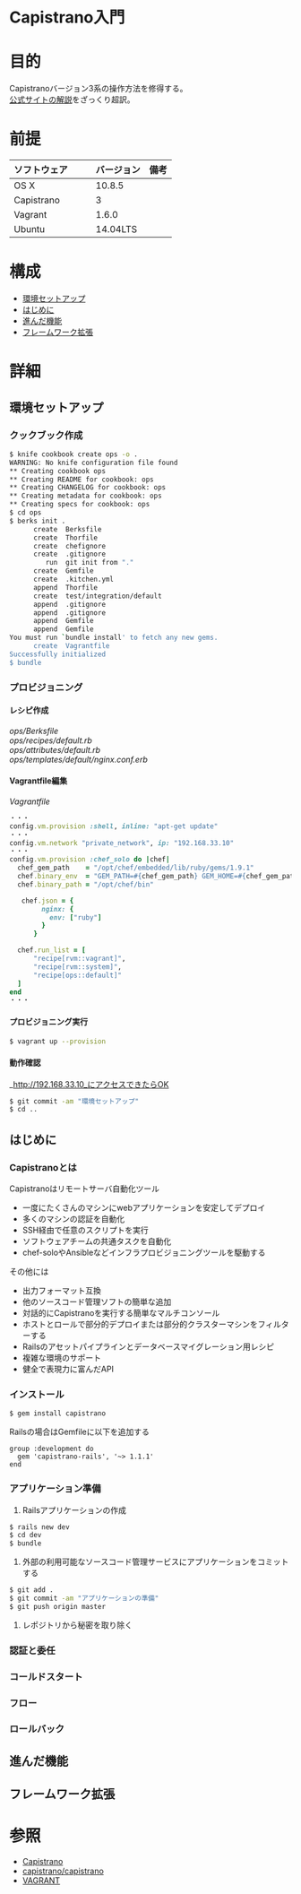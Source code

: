 Capistrano入門
===
# 目的
Capistranoバージョン3系の操作方法を修得する。  
[公式サイトの解説](http://capistranorb.com/documentation/overview/what-is-capistrano/)をざっくり超訳。

# 前提
| ソフトウェア     | バージョン    | 備考         |
|:---------------|:-------------|:------------|
| OS X           |10.8.5        |             |
| Capistrano　　　| 3            |             |
| Vagrant  　　 　| 1.6.0        |             |
| Ubuntu   　　 　| 14.04LTS     |             |

# 構成
+ [環境セットアップ](#0)
+ [はじめに](#1)
+ [進んだ機能](#2)
+ [フレームワーク拡張](#3)

# 詳細
## <a name="0">環境セットアップ</a>
### クックブック作成
```bash
$ knife cookbook create ops -o .
WARNING: No knife configuration file found
** Creating cookbook ops
** Creating README for cookbook: ops
** Creating CHANGELOG for cookbook: ops
** Creating metadata for cookbook: ops
** Creating specs for cookbook: ops
$ cd ops
$ berks init .
      create  Berksfile
      create  Thorfile
      create  chefignore
      create  .gitignore
         run  git init from "."
      create  Gemfile
      create  .kitchen.yml
      append  Thorfile
      create  test/integration/default
      append  .gitignore
      append  .gitignore
      append  Gemfile
      append  Gemfile
You must run `bundle install' to fetch any new gems.
      create  Vagrantfile
Successfully initialized
$ bundle
```
### プロビジョニング
#### レシピ作成
_ops/Berksfile_  
_ops/recipes/default.rb_  
_ops/attributes/default.rb_  
_ops/templates/default/nginx.conf.erb_

#### Vagrantfile編集
_Vagrantfile_
```ruby
・・・
config.vm.provision :shell, inline: "apt-get update"
・・・
config.vm.network "private_network", ip: "192.168.33.10"
・・・
config.vm.provision :chef_solo do |chef|
  chef_gem_path    = "/opt/chef/embedded/lib/ruby/gems/1.9.1"
  chef.binary_env  = "GEM_PATH=#{chef_gem_path} GEM_HOME=#{chef_gem_path}"
  chef.binary_path = "/opt/chef/bin"

   chef.json = {
        nginx: {
          env: ["ruby"]
        }
      }

  chef.run_list = [
      "recipe[rvm::vagrant]",
      "recipe[rvm::system]",
      "recipe[ops::default]"
  ]
end
・・・
```
#### プロビジョニング実行
```bash
$ vagrant up --provision
```
#### 動作確認
_http://192.168.33.10_にアクセスできたらOK
```bash
$ git commit -am "環境セットアップ"
$ cd ..
```

## <a name="1">はじめに</a>
### Capistranoとは
Capistranoはリモートサーバ自動化ツール

+ 一度にたくさんのマシンにwebアプリケーションを安定してデプロイ
+ 多くのマシンの認証を自動化
+ SSH経由で任意のスクリプトを実行
+ ソフトウェアチームの共通タスクを自動化
+ chef-soloやAnsibleなどインフラプロビジョニングツールを駆動する

その他には

+ 出力フォーマット互換
+ 他のソースコード管理ソフトの簡単な追加
+ 対話的にCapistranoを実行する簡単なマルチコンソール
+ ホストとロールで部分的デプロイまたは部分的クラスターマシンをフィルターする
+ Railsのアセットパイプラインとデータベースマイグレーション用レシピ
+ 複雑な環境のサポート
+ 健全で表現力に富んだAPI

### インストール
```bash
$ gem install capistrano
```
Railsの場合はGemfileに以下を追加する
```
group :development do
  gem 'capistrano-rails', '~> 1.1.1'
end
```
### アプリケーション準備
1. Railsアプリケーションの作成

```bash
$ rails new dev
$ cd dev
$ bundle
```
1. 外部の利用可能なソースコード管理サービスにアプリケーションをコミットする

```bash
$ git add .
$ git commit -am "アプリケーションの準備"
$ git push origin master
```

1. レポジトリから秘密を取り除く


### 認証と委任
### コールドスタート
### フロー
### ロールバック

## <a name="2">進んだ機能</a>
## <a name="3">フレームワーク拡張</a>


# 参照
+ [Capistrano](http://capistranorb.com/documentation/overview/what-is-capistrano/)
+ [capistrano/capistrano](https://github.com/capistrano/capistrano)
+ [VAGRANT](http://www.vagrantup.com/)
